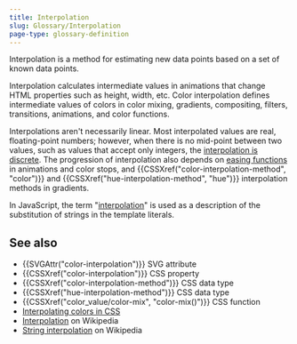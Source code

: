 ```yaml
---
title: Interpolation
slug: Glossary/Interpolation
page-type: glossary-definition
---
```




Interpolation is a method for estimating new data points based on a set of known data points.

Interpolation calculates intermediate values in animations that change HTML properties such as height, width, etc.
Color interpolation defines intermediate values of colors in color mixing, gradients, compositing, filters, transitions, animations, and color functions.

Interpolations aren't necessarily linear. Most interpolated values are real, floating-point numbers; however, when there is no mid-point between two values, such as values that accept only integers, the [interpolation is discrete](/Web/CSS/integer#interpolation). The progression of interpolation also depends on [easing functions](/Web/CSS/easing-function) in animations and color stops, and {{CSSXref("color-interpolation-method", "color")}} and {{CSSXref("hue-interpolation-method", "hue")}} interpolation methods in gradients.

In JavaScript, the term "[interpolation](/Web/JavaScript/Reference/Template_literals#string_interpolation)" is used as a description of the substitution of strings in the template literals.

## See also

- {{SVGAttr("color-interpolation")}} SVG attribute
- {{CSSXref("color-interpolation")}} CSS property
- {{CSSXref("color-interpolation-method")}} CSS data type
- {{CSSXref("hue-interpolation-method")}} CSS data type
- {{CSSXref("color_value/color-mix", "color-mix()")}} CSS function
- [Interpolating colors in CSS](/Web/CSS/color_value#interpolation)
- [Interpolation](https://en.wikipedia.org/wiki/Interpolation) on Wikipedia
- [String interpolation](https://en.wikipedia.org/wiki/String_interpolation) on Wikipedia
